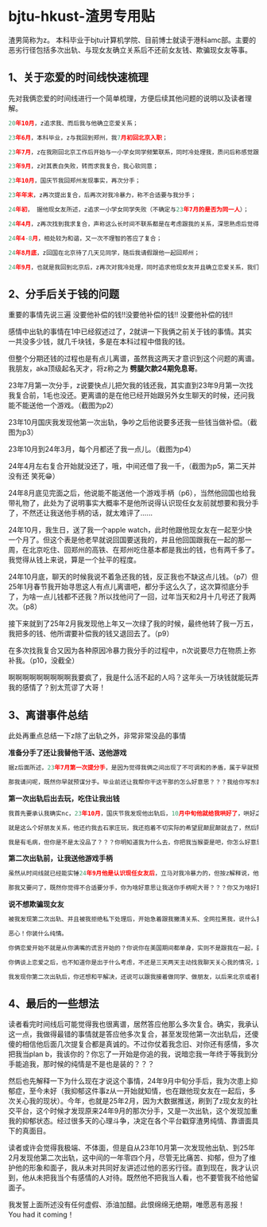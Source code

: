 # bjtu-hkust-渣男专用贴

渣男简称为z。
本科毕业于bjtu计算机学院、目前博士就读于港科amc部。主要的恶劣行径包括多次出轨、与现女友确立关系后不还前女友钱、欺骗现女友等事。

## 1、关于恋爱的时间线快速梳理
先对我俩恋爱的时间线进行一个简单梳理，方便后续其他问题的说明以及读者理解。
```python
20年10月，z追求我、而后我与他确立恋爱关系；

23年6月，本科毕业，z与我回到郑州，我7月初回北京入职；

23年7月，z在我刚回北京工作后开始与一小学女同学频繁联系，同时冷处理我，质问后称感觉跟我在一起不合适，我答应分手；

23年9月，z对其表白失败，转而求我复合，我心软同意；

23年10月，国庆节我回郑州发现事实，再次分手；

23年年末，z再次提出复合，后再次对我冷暴力，称不合适要与我分手；

24年初， 据他现女友所述，z追求一小学女同学失败（不确定与23年7月的是否为同一人）；

24年4月，z再次找到我求复合，声称这么长时间不联系都是在考虑跟我的关系，深思熟虑后觉得非我不可，经过前面几次的欺骗，我没有立即同意，答应他看他表现给他一个机会；

24年4-8月，相处较为和谐，又一次不理智的答应了复合；

24年8月底，z回国在北京待了几天见同学，随后我请假跟他一起回郑州；

24年9月，也就是我回到北京后，z再次对我冷处理，同时追求他现女友并且确立恋爱关系，我们俩随后分手，这也是最后一次的彻底分手。
```

## 2、分手后关于钱的问题

重要的事情先说三遍
没要他补偿的钱‼️没要他补偿的钱‼️ 没要他补偿的钱‼️

感情中出轨的事情在1中已经叙述过了，2就讲一下我俩之前关于钱的事情。其实一共没多少钱，就几千块钱，多是在本科过程中借我的钱。

但整个分期还钱的过程也是有点儿离谱，虽然我这两天才意识到这个问题的离谱。我朋友，aka顶级起名天才，将z称之为 **劈腿欠款24期免息哥**。

23年7月第一次分手，z说要快点儿把欠我的钱还我，其实直到23年9月第一次找我复合前，1毛也没还。更离谱的是在他已经开始跟另外女生聊天的时候，还问我能不能送他一个游戏。（截图为p2）

23年10月国庆我发现他第一次出轨，争吵之后他说要多还我一些钱当做补偿。（截图为p3）

23年10月到24年3月，每个月都还了我一点儿。（截图为p4）

24年4月左右复合开始就没还了，哦，中间还借了我一千，（截图为p5，第二天并没有还 笑死😁）

24年8月底见完面之后，他说能不能送他一个游戏手柄（p6），当然他回国也给我带礼物了，此处为了说明事实大概率不是他所说得认识现任女友前就想要和我分手了，不然还让我送他手柄的话，就太难评了......

24年10月，我生日，送了我一个apple watch，此时他跟他现女友在一起至少快一个月了。但这个表是他老早就说回国要送我的，并且他回国跟我在一起的那一周，在北京吃住、回郑州的高铁、在郑州吃住基本都是我出的钱，也有两千多了。我觉得从钱上来说，算是一个扯平的程度。

24年10月底，聊天的时候我说不着急还我的钱，反正我也不缺这点儿钱。（p7）但25年1月春节我开始寻思这人有点儿离谱吧，都分手这么久了，这次算彻底分手了，为啥一点儿钱都不还我？所以找他问了一回，过年当天和2月十几号还了我两次。（p8）

接下来就到了25年2月我发现他上年又一次绿了我的时候，最终他转了我一万五，我把多的钱、他所谓要补偿我的钱又退回去了。（p9）

在多次找我复合又因为各种原因冷暴力我分手的过程中，n次说要尽力在物质上弥补我。（p10，没截全）

啊啊啊啊啊啊啊啊啊我要疯了，我是什么活不起的人吗？这年头一万块钱就能玩弄我的感情了？别太荒谬了大哥！
## 3、离谱事件总结

此处再重点总结一下z除了出轨之外，非常非常没品的事情

**准备分手了还让我替他干活、送他游戏**
```python
据z后面所述，23年7月第一次提分手，是因为觉得我俩之间出现了不可调和的矛盾，属于早就预谋分手。

那我请问呢，既然你早就预谋分手。毕业前还让我帮你干这干那的怎么好意思？？？我给你写东西写到手腕疼，实习时候中午不睡觉还给你整理各种文件。然后临分手前还让我送你游戏又怎么好意思？？？真一点儿脸也不要？？？
```
**第一次出轨后出去玩，吃住让我出钱**
```python
我首先要承认我确实nc，23年10月，国庆节我发现他出轨后，10月中旬他就给我哄好了，哄好之后，我多次询问那我俩现在到底算什么关系，z都回答说好朋友关系。

就是这么个好朋友关系，他还约我去石家庄玩，我还抱着不切实际的希望屁颠屁颠就去了，然后除了他往返石家庄的车费，在石家庄的消费都是我出的钱！

我是有毛病，但你是不是太没品了？？？你明知道我为什么去，你把我当猴耍是吧，你怎么好意思让我出钱的？？？
```
**第二次出轨前，让我送他游戏手柄**
```python
虽然从时间线就已经能实锤24年9月他是认识现任女友后，立马对我冷暴力的，但按z解释说，他是回国与我相处几天后，觉得还不合适想要分手。

那我又要问了，既然你觉得不合适要分手，你为啥好意思让我送你手柄呢大哥？？？你又为啥好意思那几天都让我花钱呢？？？你做人底线就如此之低？？？
```
**说不想欺骗现女友**
```python
被我发现第二次出轨、并且被我拒绝私下处理后，开始急着跟我撇清关系、全网拉黑我，说什么我不能再欺骗我女朋友了。

恶心！你装什么纯情。

你俩恋爱开始不就是从你满嘴的谎言开始的？你说你在美国期间都单身，实则不是跟我在一起，就是在追你的小学同学。这个时候不想着在欺骗你女朋友了？

你俩谈上恋爱之后，也不知道你是出于什么考虑，不还是三天两天主动找我聊天关心我的情况，这个时候不想着在欺骗你女朋友了？

我发现你第二次出轨后，你还想和平解决，还说可以跟我接着做同学、做朋友，以后来北京或者我去深圳，要请我吃饭。这个时候又不想着在欺骗你女朋友了？
```

## 4、最后的一些想法
读者看完时间线后可能觉得我也很离谱，居然答应他那么多次复合。确实，我承认这一点，我做得最错的事情就是答应他多次复合，甚至发现他第一次出轨后，还傻傻的相信他后面几次提复合都是真诚的。不过你仗着我念旧、对你还有感情，多次把我当plan b，我该你的？你忘了一开始是你追的我，说暗恋我一年终于等我到分手能追我，那时候的纯情是不是也是装的？？？

然后也先解释一下为什么现在才说这个事情，24年9月中旬分手后，我为次患上抑郁症，至今未好（我抑郁这件事z从一开始就知情，也在跟他现女友在一起后，多次关心我的现状）。今年，也就是25年2月，因为大数据推送，刷到了z现女友的社交平台，这个时候才发现原来24年9月的那次分手，又是一次出轨，这个发现加重我的抑郁状态。经过很多天的心理斗争，决定在各个平台戳穿渣男纯情、靠谱面具下的真面目。

读者或许会觉得我极端、不体面，但是自从23年10月第一次发现他出轨、到25年2月发现他第二次出轨，这中间的一年零四个月，尽管无比痛苦、抑郁，但为了维护他的形象和面子，我从未对共同好友讲述过他的恶劣行径。直到现在，我才认识到，他从未把我当个有感情的人对待。既然他不把我当人看，也不要管我不给他留面子。

我发誓上面所述没有任何虚假、添油加醋。此恨绵绵无绝期，唯愿恶有恶报！
You had it coming！
